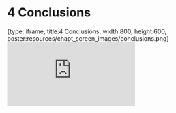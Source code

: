 # 4 Conclusions
 
{type: iframe, title:4 Conclusions, width:800, height:600, poster:resources/chapt_screen_images/conclusions.png}
![](https://course.civicdb.org/no_toc/conclusions.html)
 

 
